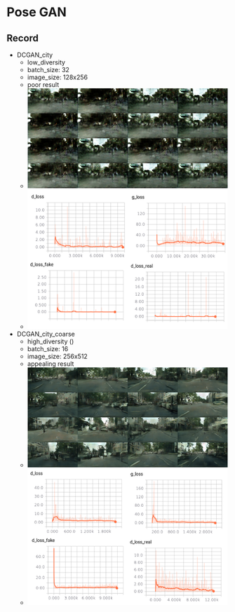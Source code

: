# Pose GAN


## Record
- DCGAN_city
    - low_diversity
    - batch_size: 32
    - image_size: 128x256
    - poor result
    - ![result](./assests/DCGAN_city/train_078601.png)
    - ![log](./assests/DCGAN_city/tensorboard_city.png)
- DCGAN_city_coarse
    - high_diversity ()
    - batch_size: 16
    - image_size: 256x512
    - appealing result
    - ![result](./assests/DCGAN_city_coarse/train_030401.png)
    - ![log](./assests/DCGAN_city_coarse/tensorboard_city_coarse.png)
